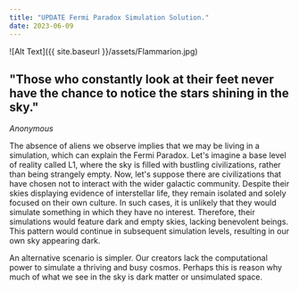 ```yaml
---
title: "UPDATE Fermi Paradox Simulation Solution."
date: 2023-06-09
---
```


![Alt Text]({{ site.baseurl }}/assets/Flammarion.jpg)


## "Those who constantly look at their feet never have the chance to notice the stars shining in the sky." 
*Anonymous*

The absence of aliens we observe implies that we may be living in a simulation, which can explain the Fermi Paradox. Let's imagine a base level of reality called L1, where the sky is filled with bustling civilizations, rather than being strangely empty. Now, let's suppose there are civilizations that have chosen not to interact with the wider galactic community. Despite their skies displaying evidence of interstellar life, they remain isolated and solely focused on their own culture. In such cases, it is unlikely that they would simulate something in which they have no interest. Therefore, their simulations would feature dark and empty skies, lacking benevolent beings. This pattern would continue in subsequent simulation levels, resulting in our own sky appearing dark.

An alternative scenario is simpler. Our creators lack the computational power to simulate a thriving and busy cosmos. Perhaps this is reason why much of what we see in the sky is dark matter or unsimulated space. 
